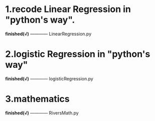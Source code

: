 # 1.recode Linear Regression in "python's way".
**finished(√)** ———— LinearRegression.py

# 2.logistic Regression in "python's way"
**finished(√)** ———— logisticRegression.py

# 3.mathematics
**finished(√)** ———— RiversMath.py
